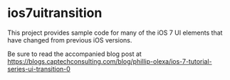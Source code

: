 ios7uitransition
================

This project provides sample code for many of the iOS 7 UI elements that have changed from previous iOS versions.

Be sure to read the accompanied blog post at https://blogs.captechconsulting.com/blog/phillip-olexa/ios-7-tutorial-series-ui-transition-0
